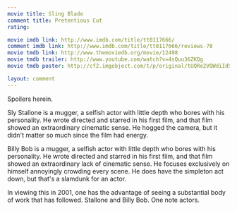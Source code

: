 ```yaml
---
movie title: Sling Blade
comment title: Pretentious Cut
rating: 

movie imdb link: http://www.imdb.com/title/tt0117666/
comment imdb link: http://www.imdb.com/title/tt0117666/reviews-78
movie tmdb link: http://www.themoviedb.org/movie/12498
movie tmdb trailer: http://www.youtube.com/watch?v=4sQuu36ZKQg
movie tmdb poster: http://cf2.imgobject.com/t/p/original/tUQRe2VQWdiIdSjpD28w7Rm8Ccb.jpg

layout: comment
---
```


Spoilers herein.

Sly Stallone is a mugger, a selfish actor with little depth who bores with his personality. He wrote directed and starred in his first film, and that film showed an extraordinary cinematic sense. He hogged the camera, but it didn't matter so much since the film had energy.

Billy Bob is a mugger, a selfish actor with little depth who bores with his personality. He wrote directed and starred in his first film, and that film showed an extraordinary lack of cinematic sense. He focuses exclusively on himself annoyingly crowding every scene. He does have the simpleton act down, but that's a slamdunk for an actor.

In viewing this in 2001, one has the advantage of seeing a substantial body of work that has followed. Stallone and Billy Bob. One note actors.